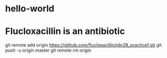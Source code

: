 # hello-world
# Flucloxacillin is an antibiotic
git remote add origin https://github.com/flucloxacillin/pbr28_practice1.git
git push -u origin master
git remote rm origin

